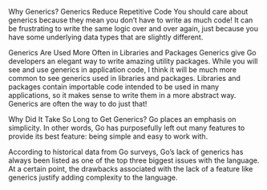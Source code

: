 Why Generics?
Generics Reduce Repetitive Code
You should care about generics because they mean you don’t have to write as much code! It can be frustrating to write the same logic over and over again, just because you have some underlying data types that are slightly different.

Generics Are Used More Often in Libraries and Packages
Generics give Go developers an elegant way to write amazing utility packages. While you will see and use generics in application code, I think it will be much more common to see generics used in libraries and packages. Libraries and packages contain importable code intended to be used in many applications, so it makes sense to write them in a more abstract way. Generics are often the way to do just that!

Why Did It Take So Long to Get Generics?
Go places an emphasis on simplicity. In other words, Go has purposefully left out many features to provide its best feature: being simple and easy to work with.

According to historical data from Go surveys, Go’s lack of generics has always been listed as one of the top three biggest issues with the language. At a certain point, the drawbacks associated with the lack of a feature like generics justify adding complexity to the language.